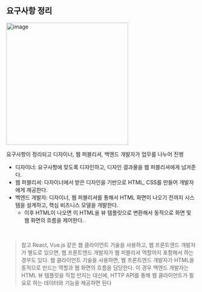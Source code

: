 ## 요구사항 정리

<img width="322" alt="image" src="https://user-images.githubusercontent.com/81572478/237057255-ebeccb60-de5a-4aed-8436-4d608db4d568.png">

요구사항이 정리되고 디자이너, 웹 퍼블리셔, 백엔드 개발자가 업무를 나누어 진행

- 디자이너: 요구사항에 맞도록 디자인하고, 디자인 결과물을 웹 퍼블리셔에게 넘겨준다.
- 웹 퍼블리셔: 다자이너에서 받은 디자인을 기반으로 HTML, CSS를 만들어 개발자에게 제공한다.
- 백엔드 개발자: 디자이너, 웹 퍼블리셔를 통해서 HTML 화면이 나오기 전까지 시스템을 설계하고, 핵심 비즈니스 모델을 개발한다. 
    - 이후 HTML이 나오면 이 HTML을 뷰 템플릿으로 변환해서 동적으로 화면 및 웹 화면의 흐름을 제어한다.

<br>

> 참고
> React, Vue.js 같은 웹 클라이언트 기술을 사용하고, 웹 프론트엔드 개발자가 별도로 있으면, 웹 프론트엔드
개발자가 웹 퍼블리셔 역할까지 포함해서 하는 경우도 있다.
> 웹 클라이언트 기술을 사용하면, 웹 프론트엔드 개발자가 HTML을 동적으로 만드는 역할과 웹 화면의
흐름을 담당한다. 이 경우 백엔드 개발자는 HTML 뷰 템플릿을 직접 만지는 대신에, HTTP API를 통해 웹
클라이언트가 필요로 하는 데이터와 기능을 제공하면 된다

<br><Br>

